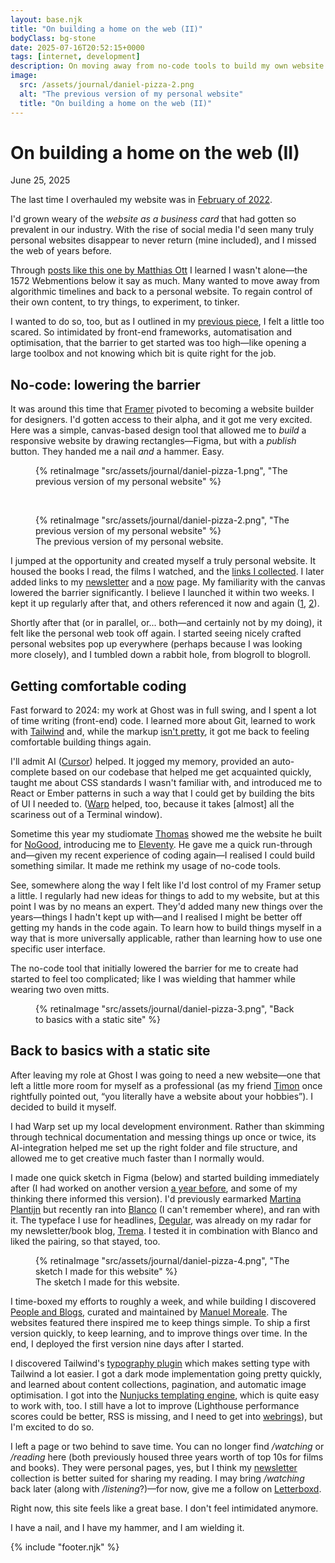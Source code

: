 ```yaml
---
layout: base.njk
title: "On building a home on the web (II)"
bodyClass: bg-stone
date: 2025-07-16T20:52:15+0000
tags: [internet, development]
description: On moving away from no-code tools to build my own website.
image:
  src: /assets/journal/daniel-pizza-2.png
  alt: "The previous version of my personal website"
  title: "On building a home on the web (II)"
---
```


<div class="w-full max-w-lg ml-auto prose prose-lg font-serif pt-[25vh] dark:prose-invert">

<h1>On building a home on the web (II)</h1>
<span class="font-sans text-sm">June 25, 2025</span>

The last time I overhauled my website was in [February of 2022](/journal/building-home-web/ "My previous post on building a home on the web"). 

I'd grown weary of the _website as a business card_ that had gotten so prevalent in our industry. With the rise of social media I'd seen many truly personal websites disappear to never return (mine included), and I missed the web of years before. 

Through [posts like this one by Matthias Ott](https://matthiasott.com/articles/into-the-personal-website-verse?rel=daniel.pizza "Matthias Ott on the personal web") I learned I wasn't alone—the 1572 Webmentions below it say as much. Many wanted to move away from algorithmic timelines and back to a personal website. To regain control of their own content, to try things, to experiment, to tinker.

I wanted to do so, too, but as I outlined in my [previous piece](/journal/building-home-web/ "My previous post on building a home on the web"), I felt a little too scared. So intimidated by front-end frameworks, automatisation and optimisation, that the barrier to get started was too high—like opening a large toolbox and not knowing which bit is quite right for the job.

## No-code: lowering the barrier
It was around this time that [Framer](http://framer.com?rel=daniel.pizza "Framer") pivoted to becoming a website builder for designers. I'd gotten access to their alpha, and it got me very excited. Here was a simple, canvas-based design tool that allowed me to _build_ a responsive website by drawing rectangles—Figma, but with a _publish_ button. They handed me a nail _and_ a hammer. Easy.
</div>

<div class="sm:mt-32 mt-16 mb-16">
  <figure class="w-full">
    {% retinaImage "src/assets/journal/daniel-pizza-1.png", "The previous version of my personal website" %}
  </figure>
  <br />
   <figure class="w-full">
    {% retinaImage "src/assets/journal/daniel-pizza-2.png", "The previous version of my personal website" %}
    <figcaption class="pl-8 sm:pl-0">The previous version of my personal website.</figcaption>
  </figure>
</div>

<div class="w-full max-w-lg ml-auto prose prose-lg font-serif sm:mt-24 mt-16 dark:prose-invert">

I jumped at the opportunity and created myself a truly personal website. It housed the books I read, the films I watched, and the [links I collected](/links "My collected links"). I later added links to my [newsletter](/newsletter "My newsletter on books") and a [now](/now "What I'm up to now") page. My familiarity with the canvas lowered the barrier significantly. I believe I launched it within two weeks. I kept it up regularly after that, and others referenced it now and again ([1](https://projects.kwon.nyc/internet-is-fun/ "Rachel Kwon's mention of my website"), [2](https://thu-le.com/blogroll?ref=daniel.pizza "Thư Le's mention of my website")).

Shortly after that (or in parallel, or... both—and certainly not by my doing), it felt like the personal web took off again. I started seeing nicely crafted personal websites pop up everywhere (perhaps because I was looking more closely), and I tumbled down a rabbit hole, from blogroll to blogroll.

## Getting comfortable coding
Fast forward to 2024: my work at Ghost was in full swing, and I spent a lot of time writing (front-end) code. I learned more about Git, learned to work with [Tailwind](https://tailwindcss.com/?ref=daniel.pizza "Tailwind CSS") and, while the markup [isn't pretty](https://www.reddit.com/r/ProgrammerHumor/comments/1cbd630/knockknock/ "A Tailwind joke on Reddit"), it got me back to feeling comfortable building things again. 

I'll admit AI ([Cursor](http://cursor.com?ref=daniel.pizza)) helped. It jogged my memory, provided an auto-complete based on our codebase that helped me get acquainted quickly, taught me about CSS standards I wasn't familiar with, and introduced me to React or Ember patterns in such a way that I could get by building the bits of UI I needed to. ([Warp](http://warp.dev/?ref=daniel.pizza "Warp IDE") helped, too, because it takes [almost] all the scariness out of a Terminal window).

Sometime this year my studiomate [Thomas](https://thomasrohlfs.com/?ref=daniel.pizza "Thomas Rohlfs") showed me the website he built for [NoGood](https://nogood.studio/?ref=daniel.pizza "NoGood"), introducing me to [Eleventy](https://www.11ty.dev/ref=daniel.pizza "Eleventy"). He gave me a quick run-through and—given my recent experience of coding again—I realised I could build something similar. It made me rethink my usage of no-code tools. 

See, somewhere along the way I felt like I'd lost control of my Framer setup a little. I regularly had new ideas for things to add to my website, but at this point I was by no means an expert. They'd added many new things over the years—things I hadn't kept up with—and I realised I might be better off getting my hands in the code again. To learn how to build things myself in a way that is more universally applicable, rather than learning how to use one specific user interface.

The no-code tool that initially lowered the barrier for me to create had started to feel too complicated; like I was wielding that hammer while wearing two oven mitts. 
</div>

<div class="sm:mt-32 mt-16 mb-16">
   <figure class="w-full">
    {% retinaImage "src/assets/journal/daniel-pizza-3.png", "Back to basics with a static site" %}
  </figure>
</div>

<div class="w-full max-w-lg ml-auto prose prose-lg font-serif sm:mt-24 mt-16 dark:prose-invert">

## Back to basics with a static site
After leaving my role at Ghost I was going to need a new website—one that left a little more room for myself as a professional (as my friend [Timon](https://www.linkedin.com/in/timonvanreek "Timon van Reek on LinkedIn") once rightfully pointed out, “you literally have a website about your hobbies”). I decided to build it myself. 

I had Warp set up my local development environment. Rather than skimming through technical documentation and messing things up once or twice, its AI-integration helped me set up the right folder and file structure, and allowed me to get creative much faster than I normally would. 

I made one quick sketch in Figma (below) and started building immediately after (I had worked on another version [a year before](https://todays.design/dvdwinden/personal-website-v3-clvo1eynt007012xwzlneeuy1?ref=daniel.pizza "A previous sketch of my personal website"), and some of my thinking there informed this version). I'd previously earmarked [Martina Plantijn](https://klim.co.nz/retail-fonts/martina-plantijn/?ref=daniel.pizza "Martina Plantijn by Klim Type Foundry") but recently ran into [Blanco](https://www.fostertype.com/retail-type/blanco?ref=daniel.pizza "Blanco, by Foster Type") (I can't remember where), and ran with it. The typeface I use for headlines, [Degular](https://ohnotype.co/fonts/degular?ref=daniel.pizza "Degular, by Oh No Type Co."), was already on my radar for my newsletter/book blog, [Trema](http://trema.website?ref=daniel.pizza "Trema: one book recommendation, once every month"). I tested it in combination with Blanco and liked the pairing, so that stayed, too.
</div>

<div class="sm:mt-32 mt-16 mb-16">
   <figure class="w-full">
    {% retinaImage "src/assets/journal/daniel-pizza-4.png", "The sketch I made for this website" %}
    <figcaption class="pl-8 sm:pl-0">The sketch I made for this website.</figcaption>
  </figure>
</div>

<div class="w-full max-w-lg ml-auto prose prose-lg font-serif sm:mt-24 mt-16 dark:prose-invert">

I time-boxed my efforts to roughly a week, and while building I discovered [People and Blogs](https://peopleandblogs.com/ "People and Blogs"), curated and maintained by [Manuel Moreale](https://manuelmoreale.com/ "Manuel Moreale"). The websites featured there inspired me to keep things simple. To ship a first version quickly, to keep learning, and to improve things over time. In the end, I deployed the first version nine days after I started.

I discovered Tailwind's [typography plugin](https://github.com/tailwindlabs/tailwindcss-typography "Tailwind's typography plugin") which makes setting type with Tailwind a lot easier. I got a dark mode implementation going pretty quickly, and learned about content collections, pagination, and automatic image optimisation. I got into the [Nunjucks templating engine](https://mozilla.github.io/nunjucks/ "Nunjucks templating engine"), which is quite easy to work with, too. I still have a lot to improve (Lighthouse performance scores could be better, RSS is missing, and I need to get into [webrings](https://indieweb.org/webring?ref=daniel.pizza "Webrings")), but I'm excited to do so. 

I left a page or two behind to save time. You can no longer find _/watching_ or _/reading_ here (both previously housed three years worth of top 10s for films and books). They were personal pages, yes, but I think my [newsletter](/newsletter "Newsletter entries") collection is better suited for sharing my reading. I may bring _/watching_ back later (along with _/listening_?)—for now, give me a follow on [Letterboxd](http://letterboxd.com/dvdwinden "Follow me on Letterboxd").

Right now, this site feels like a great base. I don't feel intimidated anymore. 

I have a nail, and I have my hammer, and I am wielding it.

{% include "footer.njk" %}

</div>